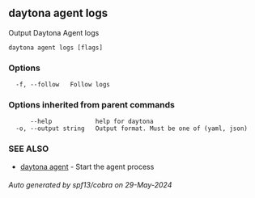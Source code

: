 ## daytona agent logs

Output Daytona Agent logs

```
daytona agent logs [flags]
```

### Options

```
  -f, --follow   Follow logs
```

### Options inherited from parent commands

```
      --help            help for daytona
  -o, --output string   Output format. Must be one of (yaml, json)
```

### SEE ALSO

* [daytona agent](daytona_agent.md)	 - Start the agent process

###### Auto generated by spf13/cobra on 29-May-2024
